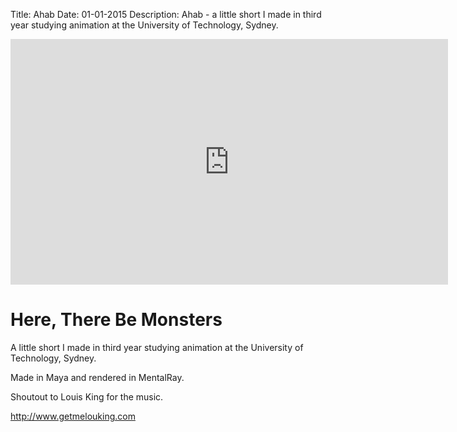 Title: Ahab
Date: 01-01-2015
Description: Ahab - a little short I made in third year studying animation at the University of Technology, Sydney.

<iframe src="https://player.vimeo.com/video/128218044" width="700px" height="393px" frameborder="0" webkitallowfullscreen mozallowfullscreen allowfullscreen></iframe>

# Here, There Be Monsters

A little short I made in third year studying animation at the University of Technology, Sydney.

Made in Maya and rendered in MentalRay.

Shoutout to Louis King for the music.

<http://www.getmelouking.com>
